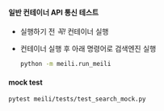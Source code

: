 #### 일반 컨테이너 API 통신 테스트
- 실행하기 전 *꼭!* 컨테이너 실행

- 컨테이너 실행 후 아래 명령어로 검색엔진 실행
    ```bash
    python -m meili.run_meili
    ```

#### mock test
```bash
pytest meili/tests/test_search_mock.py
```
